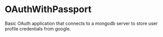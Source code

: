 # OAuthWithPassport
Basic OAuth application that connects to a mongodb server to store user profile credentials from google.
